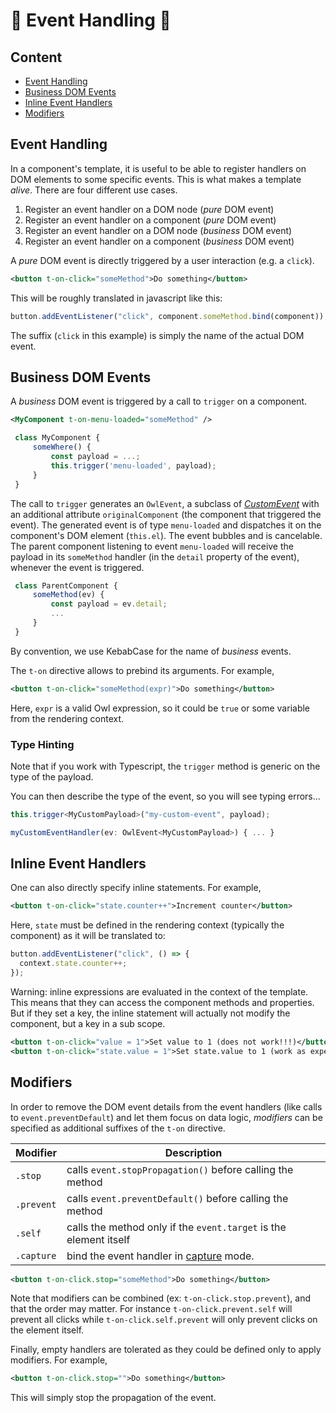 # 🦉 Event Handling 🦉

## Content

- [Event Handling](#event-handling)
- [Business DOM Events](#business-dom-events)
- [Inline Event Handlers](#inline-event-handlers)
- [Modifiers](#modifiers)

## Event Handling

In a component's template, it is useful to be able to register handlers on DOM
elements to some specific events. This is what makes a template _alive_. There
are four different use cases.

1. Register an event handler on a DOM node (_pure_ DOM event)
2. Register an event handler on a component (_pure_ DOM event)
3. Register an event handler on a DOM node (_business_ DOM event)
4. Register an event handler on a component (_business_ DOM event)

A _pure_ DOM event is directly triggered by a user interaction (e.g. a `click`).

```xml
<button t-on-click="someMethod">Do something</button>
```

This will be roughly translated in javascript like this:

```js
button.addEventListener("click", component.someMethod.bind(component));
```

The suffix (`click` in this example) is simply the name of the actual DOM
event.

## Business DOM Events

A _business_ DOM event is triggered by a call to `trigger` on a component.

```xml
<MyComponent t-on-menu-loaded="someMethod" />
```

```js
 class MyComponent {
     someWhere() {
         const payload = ...;
         this.trigger('menu-loaded', payload);
     }
 }
```

The call to `trigger` generates an `OwlEvent`, a subclass of [_CustomEvent_](https://developer.mozilla.org/docs/Web/Guide/Events/Creating_and_triggering_events)
with an additional attribute `originalComponent` (the component that triggered
the event). The generated event is of type `menu-loaded` and dispatches it on
the component's DOM element (`this.el`). The event bubbles and is cancelable.
The parent component listening to event `menu-loaded` will receive the payload
in its `someMethod` handler (in the `detail` property of the event), whenever
the event is triggered.

```js
 class ParentComponent {
     someMethod(ev) {
         const payload = ev.detail;
         ...
     }
 }
```

By convention, we use KebabCase for the name of _business_ events.

The `t-on` directive allows to prebind its arguments. For example,

```xml
<button t-on-click="someMethod(expr)">Do something</button>
```

Here, `expr` is a valid Owl expression, so it could be `true` or some variable
from the rendering context.

### Type Hinting

Note that if you work with Typescript, the `trigger` method is generic on the type of the payload.

You can then describe the type of the event, so you will see typing errors...

```typescript
this.trigger<MyCustomPayload>("my-custom-event", payload);
```

```typescript
myCustomEventHandler(ev: OwlEvent<MyCustomPayload>) { ... }
```

## Inline Event Handlers

One can also directly specify inline statements. For example,

```xml
<button t-on-click="state.counter++">Increment counter</button>
```

Here, `state` must be defined in the rendering context (typically the component)
as it will be translated to:

```js
button.addEventListener("click", () => {
  context.state.counter++;
});
```

Warning: inline expressions are evaluated in the context of the template. This
means that they can access the component methods and properties. But if they set
a key, the inline statement will actually not modify the component, but a key in
a sub scope.

```xml
<button t-on-click="value = 1">Set value to 1 (does not work!!!)</button>
<button t-on-click="state.value = 1">Set state.value to 1 (work as expected)</button>
```

## Modifiers

In order to remove the DOM event details from the event handlers (like calls to
`event.preventDefault`) and let them focus on data logic, _modifiers_ can be
specified as additional suffixes of the `t-on` directive.

| Modifier   | Description                                                                                                              |
| ---------- | ------------------------------------------------------------------------------------------------------------------------ |
| `.stop`    | calls `event.stopPropagation()` before calling the method                                                                |
| `.prevent` | calls `event.preventDefault()` before calling the method                                                                 |
| `.self`    | calls the method only if the `event.target` is the element itself                                                        |
| `.capture` | bind the event handler in [capture](https://developer.mozilla.org/en-US/docs/Web/API/EventTarget/addEventListener) mode. |

```xml
<button t-on-click.stop="someMethod">Do something</button>
```

Note that modifiers can be combined (ex: `t-on-click.stop.prevent`), and that
the order may matter. For instance `t-on-click.prevent.self` will prevent all
clicks while `t-on-click.self.prevent` will only prevent clicks on the element
itself.

Finally, empty handlers are tolerated as they could be defined only to apply
modifiers. For example,

```xml
<button t-on-click.stop="">Do something</button>
```

This will simply stop the propagation of the event.
